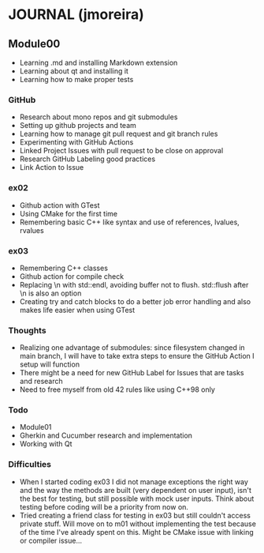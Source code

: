 # JOURNAL (jmoreira)
## Module00
- Learning .md and installing Markdown extension
- Learning about qt and installing it
- Learning how to make proper tests
### GitHub
- Research about mono repos and git submodules
- Setting up github projects and team
- Learning how to manage git pull request and git branch rules
- Experimenting with GitHub Actions
- Linked Project Issues with pull request to be close on approval
- Research GitHub Labeling good practices
- Link Action to Issue
### ex02
- Github action with GTest
- Using CMake for the first time
- Remembering basic C++ like syntax and use of references, lvalues, rvalues
### ex03
- Remembering C++ classes
- Github action for compile check
- Replacing \n with std::endl, avoiding buffer not to flush. std::flush after \n is also an option
- Creating try and catch blocks to do a better job error handling and also makes life easier when using GTest
### Thoughts
- Realizing one advantage of submodules: since filesystem changed in main branch, I will have to take extra steps to ensure the GitHub Action I setup will function
- There might be a need for new GitHub Label for Issues that are tasks and research
- Need to free myself from old 42 rules like using C++98 only
### Todo
- Module01
- Gherkin and Cucumber research and implementation
- Working with Qt
### Difficulties
- When I started coding ex03 I did not manage exceptions the right way and the way the methods are built (very dependent on user input), isn't the best for testing, but still possible with mock user inputs. Think about testing before coding will be a priority from now on.
- Tried creating a friend class for testing in ex03 but still couldn't access private stuff. Will move on to m01 without implementing the test because of the time I've already spent on this. Might be CMake issue with linking or compiler issue...



